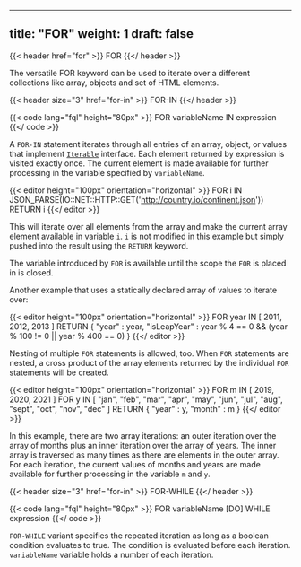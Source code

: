 ---
title: "FOR"
weight: 1
draft: false
----

{{< header href="for" >}}
FOR
{{</ header >}}

The versatile FOR keyword can be used to iterate over a different collections like array, objects and set of HTML elements.

{{< header size="3" href="for-in" >}}
FOR-IN
{{</ header >}}

{{< code lang="fql" height="80px" >}}
FOR variableName IN expression
{{</ code >}}

A ``FOR-IN`` statement iterates through all entries of an array, object, or values that implement [``Iterable``]("https://github.com/MontFerret/ferret/blob/master/pkg/runtime/core/value.go#L22") interface. 
Each element returned by expression is visited exactly once. The current element is made available for further processing in the variable specified by ``variableName``.

{{< editor height="100px" orientation="horizontal" >}}
FOR i IN JSON_PARSE(IO::NET::HTTP::GET('http://country.io/continent.json'))
  RETURN i
{{</ editor >}}

This will iterate over all elements from the array and make the current array element available in variable ``i``. ``i`` is not modified in this example but simply pushed into the result using the ``RETURN`` keyword.

The variable introduced by ``FOR`` is available until the scope the ``FOR`` is placed in is closed.

Another example that uses a statically declared array of values to iterate over:

{{< editor height="100px" orientation="horizontal" >}}
FOR year IN [ 2011, 2012, 2013 ]
  RETURN { "year" : year, "isLeapYear" : year % 4 == 0 && (year % 100 != 0 || year % 400 == 0) }
{{</ editor >}}

Nesting of multiple ``FOR`` statements is allowed, too. When ``FOR`` statements are nested, a cross product of the array elements returned by the individual ``FOR`` statements will be created.

{{< editor height="100px" orientation="horizontal" >}}
FOR m IN [ 2019, 2020, 2021 ]
  FOR y IN [ "jan", "feb", "mar", "apr", "may", "jun", "jul", "aug", "sept", "oct", "nov", "dec" ]
    RETURN { "year" : y, "month" : m }
{{</ editor >}}

In this example, there are two array iterations: an outer iteration over the array of months plus an inner iteration over the array of years. The inner array is traversed as many times as there are elements in the outer array. For each iteration, the current values of months and years are made available for further processing in the variable ``m`` and ``y``.

{{< header size="3" href="for-in" >}}
FOR-WHILE
{{</ header >}}

{{< code lang="fql" height="80px" >}}
FOR variableName [DO] WHILE expression
{{</ code >}}

``FOR-WHILE`` variant specifies the repeated iteration as long as a boolean condition evaluates to true. The condition is evaluated before each iteration. ``variableName`` variable holds a number of each iteration.